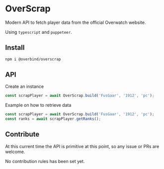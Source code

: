 # OverScrap

Modern API to fetch player data from the official Overwatch website.

Using `typescript` and `puppeteer`.

## Install

```bash
npm i @overbind/overscrap
``` 

## API

Create an instance
```typescript
const scrapPlayer = await OverScrap.build('FusGaar', '1912', 'pc');
```

Example on how to retrieve data
```typescript
const scrapPlayer = await OverScrap.build('FusGaar', '1912', 'pc');
const ranks = await scrapPlayer.getRanks();
```

## Contribute

At this current time the API is primitive at this point, so any issue or PRs are welcome.

No contribution rules has been set yet.
